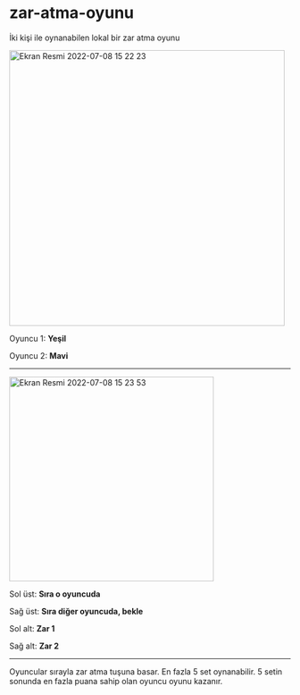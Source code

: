 # zar-atma-oyunu
İki kişi ile oynanabilen lokal bir zar atma oyunu

<img width="493" alt="Ekran Resmi 2022-07-08 15 22 23" src="https://user-images.githubusercontent.com/48603868/177991308-0034804c-a889-4418-8db1-3cc8faed33d4.png">

Oyuncu 1: **Yeşil**

Oyuncu 2: **Mavi**

---

<img width="366" alt="Ekran Resmi 2022-07-08 15 23 53" src="https://user-images.githubusercontent.com/48603868/177991493-a3a919ab-d5a5-4d8b-8527-c83ced2882d5.png">

Sol üst: **Sıra o oyuncuda**

Sağ üst: **Sıra diğer oyuncuda, bekle**

Sol alt: **Zar 1**

Sağ alt: **Zar 2**

---

Oyuncular sırayla zar atma tuşuna basar. En fazla 5 set oynanabilir. 5 setin sonunda en fazla puana sahip olan oyuncu oyunu kazanır.
